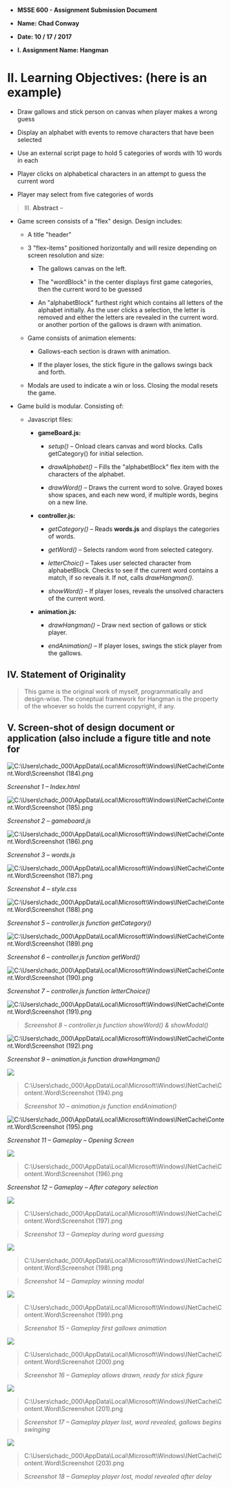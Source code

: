 * **MSSE 600 - Assignment Submission Document**

* **Name: Chad Conway**

* **Date: 10 / 17 / 2017**

* **I. Assignment Name: Hangman**

II. Learning Objectives: (here is an example)
=============================================

-   Draw gallows and stick person on canvas when player makes a wrong guess

-   Display an alphabet with events to remove characters that have been selected

-   Use an external script page to hold 5 categories of words with 10 words in
    each

-   Player clicks on alphabetical characters in an attempt to guess the current
    word

-   Player may select from five categories of words

>   III. **Abstract** –

-   Game screen consists of a "flex" design. Design includes:

    -   A title "header"

    -   3 "flex-items" positioned horizontally and will resize depending on
        screen resolution and size:

        -   The gallows canvas on the left.

        -   The "wordBlock" in the center displays first game categories, then
            the current word to be guessed

        -   An "alphabetBlock" furthest right which contains all letters of the
            alphabet initially. As the user clicks a selection, the letter is
            removed and either the letters are revealed in the current word. or
            another portion of the gallows is drawn with animation.

    -   Game consists of animation elements:

        -   Gallows-each section is drawn with animation.

        -   If the player loses, the stick figure in the gallows swings back and
            forth.

    -   Modals are used to indicate a win or loss. Closing the modal resets the
        game.

-   Game build is modular. Consisting of:

    -   Javascript files:

        -   **gameBoard.js:**

            -   *setup()* – Onload clears canvas and word blocks. Calls
                getCategory() for initial selection.

            -   *drawAlphabet()* – Fills the "alphabetBlock" flex item with the
                characters of the alphabet.

            -   *drawWord()* – Draws the current word to solve. Grayed boxes
                show spaces, and each new word, if multiple words, begins on a
                new line.

        -   **controller.js:**

            -   *getCategory()* – Reads **words.js** and displays the categories
                of words.

            -   *getWord() –* Selects random word from selected category.

            -   *letterChoic() –* Takes user selected character from
                alphabetBlock. Checks to see if the current word contains a
                match, if so reveals it. If not, calls *drawHangman().*

            -   *showWord()* – If player loses, reveals the unsolved characters
                of the current word.

        -   **animation.js:**

            -   *drawHangman() –* Draw next section of gallows or stick player.

            -   *endAnimation() –* If player loses, swings the stick player from
                the gallows.

**IV. Statement of Originality**
--------------------------------

>   This game is the original work of myself, programmatically and design-wise.
>   The coneptual framework for Hangman is the property of the whoever so holds
>   the current copyright, if any.

**V. Screen-shot of design document or application (also include a figure title and note for** 
-----------------------------------------------------------------------------------------------

![C:\\Users\\chadc_000\\AppData\\Local\\Microsoft\\Windows\\INetCache\\Content.Word\\Screenshot (184).png](media/1baefd48e2805580c409d4a52f8e4fb8.png)

*Screenshot 1 – Index.html*

![C:\\Users\\chadc_000\\AppData\\Local\\Microsoft\\Windows\\INetCache\\Content.Word\\Screenshot (185).png](media/2de959dcf48124376ee90e6d40ff9eb2.png)

*Screenshot 2 – gameboard.js*

![C:\\Users\\chadc_000\\AppData\\Local\\Microsoft\\Windows\\INetCache\\Content.Word\\Screenshot (186).png](media/1aaba1c9edd5b58d0e7ccf4fa6ba3b8a.png)

*Screenshot 3 – words.js*

![C:\\Users\\chadc_000\\AppData\\Local\\Microsoft\\Windows\\INetCache\\Content.Word\\Screenshot (187).png](media/f06854e99201de7be56f6ed47b2235d5.png)

*Screenshot 4 – style.css*

![C:\\Users\\chadc_000\\AppData\\Local\\Microsoft\\Windows\\INetCache\\Content.Word\\Screenshot (188).png](media/498442298430e465f629657b3446c5c1.png)

*Screenshot 5 – controller.js function getCategory()*

![C:\\Users\\chadc_000\\AppData\\Local\\Microsoft\\Windows\\INetCache\\Content.Word\\Screenshot (189).png](media/beec3eed37f453b75cc7603ce50efd79.png)

*Screenshot 6 – controller.js function getWord()*

![C:\\Users\\chadc_000\\AppData\\Local\\Microsoft\\Windows\\INetCache\\Content.Word\\Screenshot (190).png](media/e1819bccbee4160fb1baa543d30f7556.png)

*Screenshot 7 – controller.js function letterChoice()*

![C:\\Users\\chadc_000\\AppData\\Local\\Microsoft\\Windows\\INetCache\\Content.Word\\Screenshot (191).png](media/7b1f360055d298c7755f935fa63a9489.png)

>   *Screenshot 8 – controller.js function showWord() & showModal()*

![C:\\Users\\chadc_000\\AppData\\Local\\Microsoft\\Windows\\INetCache\\Content.Word\\Screenshot (192).png](media/793fe70c618f74f480706dea4a502a9c.png)

*Screenshot 9 – animation.js function drawHangman()*

![](media/b2fa929ca0817d607a7ea11c3903c1da.png)

>   C:\\Users\\chadc_000\\AppData\\Local\\Microsoft\\Windows\\INetCache\\Content.Word\\Screenshot
>   (194).png

>   *Screenshot 10 – animation.js function endAnimation()*

![C:\\Users\\chadc_000\\AppData\\Local\\Microsoft\\Windows\\INetCache\\Content.Word\\Screenshot (195).png](media/113a1daa0e6f0a37e6e5ae87159c19ed.png)

*Screenshot 11 – Gameplay – Opening Screen*

![](media/0403433a552d2b7d65329065c01284c3.png)

>   C:\\Users\\chadc_000\\AppData\\Local\\Microsoft\\Windows\\INetCache\\Content.Word\\Screenshot
>   (196).png

*Screenshot 12 – Gameplay – After category selection*

![](media/be2ef2217a024175fb583c81c65ea9c7.png)

>   C:\\Users\\chadc_000\\AppData\\Local\\Microsoft\\Windows\\INetCache\\Content.Word\\Screenshot
>   (197).png

>   *Screenshot 13 – Gameplay during word guessing*

![](media/30454a1afb58a88be8ca7a7a785d248f.png)

>   C:\\Users\\chadc_000\\AppData\\Local\\Microsoft\\Windows\\INetCache\\Content.Word\\Screenshot
>   (198).png

>   *Screenshot 14 – Gameplay winning modal*

![](media/d715fe7c6194de37c62d01eb9373361d.png)

>   C:\\Users\\chadc_000\\AppData\\Local\\Microsoft\\Windows\\INetCache\\Content.Word\\Screenshot
>   (199).png

>   *Screenshot 15 – Gameplay first gallows animation*

![](media/cfb631f70c6b8a21074d0f872edae63c.png)

>   C:\\Users\\chadc_000\\AppData\\Local\\Microsoft\\Windows\\INetCache\\Content.Word\\Screenshot
>   (200).png

>   *Screenshot 16 – Gameplay allows drawn, ready for stick figure*

![](media/2e6200a64738c604dea8adc6ece7fce3.png)

>   C:\\Users\\chadc_000\\AppData\\Local\\Microsoft\\Windows\\INetCache\\Content.Word\\Screenshot
>   (201).png

>   *Screenshot 17 – Gameplay player lost, word revealed, gallows begins
>   swinging*

![](media/9c79e25fc41fc98ad9a2fd5969b26237.png)

>   C:\\Users\\chadc_000\\AppData\\Local\\Microsoft\\Windows\\INetCache\\Content.Word\\Screenshot
>   (203).png

>   *Screenshot 18 – Gameplay player lost, modal revealed after delay*
